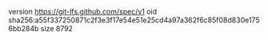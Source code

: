 version https://git-lfs.github.com/spec/v1
oid sha256:a55f337250871c2f3e3f17e54e51e25cd4a97a362f6c85f08d830e1756bb284b
size 8792
